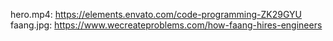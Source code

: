 hero.mp4: https://elements.envato.com/code-programming-ZK29GYU
faang.jpg: https://www.wecreateproblems.com/how-faang-hires-engineers
